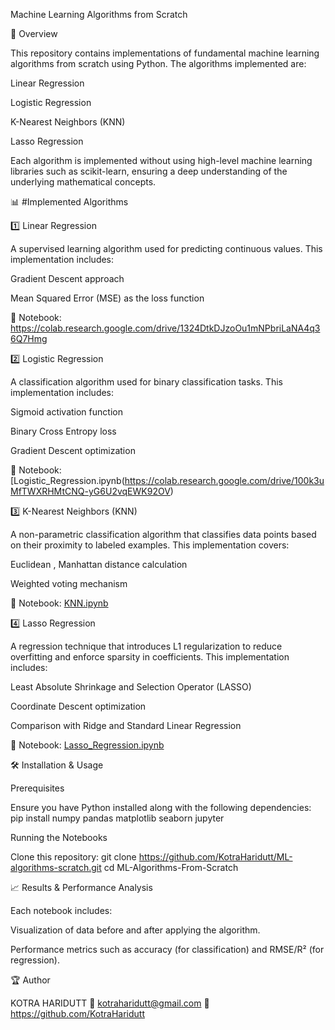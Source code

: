 Machine Learning Algorithms from Scratch

📌 Overview

This repository contains implementations of fundamental machine learning algorithms from scratch using Python. The algorithms implemented are:

Linear Regression

Logistic Regression

K-Nearest Neighbors (KNN)

Lasso Regression

Each algorithm is implemented without using high-level machine learning libraries such as scikit-learn, ensuring a deep understanding of the underlying mathematical concepts.

📊 #Implemented Algorithms

1️⃣ Linear Regression

A supervised learning algorithm used for predicting continuous values. This implementation includes:

Gradient Descent approach

Mean Squared Error (MSE) as the loss function

📌 Notebook: https://colab.research.google.com/drive/1324DtkDJzoOu1mNPbriLaNA4q36Q7Hmg

2️⃣ Logistic Regression

A classification algorithm used for binary classification tasks. This implementation includes:

Sigmoid activation function

Binary Cross Entropy loss

Gradient Descent optimization

📌 Notebook: [Logistic_Regression.ipynb(https://colab.research.google.com/drive/100k3uMfTWXRHMtCNQ-yG6U2vqEWK92OV)

3️⃣ K-Nearest Neighbors (KNN)

A non-parametric classification algorithm that classifies data points based on their proximity to labeled examples. This implementation covers:

Euclidean , Manhattan distance calculation

Weighted voting mechanism

📌 Notebook: [KNN.ipynb](https://colab.research.google.com/drive/1GNsBrCG3dfC_CixW8gOmw01XXsW62GlL)

4️⃣ Lasso Regression

A regression technique that introduces L1 regularization to reduce overfitting and enforce sparsity in coefficients. This implementation includes:

Least Absolute Shrinkage and Selection Operator (LASSO)

Coordinate Descent optimization

Comparison with Ridge and Standard Linear Regression

📌 Notebook: [Lasso_Regression.ipynb](https://colab.research.google.com/drive/1OATzt6WlVtiWpoyDk28LPYXydj3MTh6r)

🛠️ Installation & Usage

Prerequisites

Ensure you have Python installed along with the following dependencies:
pip install numpy pandas matplotlib seaborn jupyter

Running the Notebooks

Clone this repository:
git clone https://github.com/KotraHaridutt/ML-algorithms-scratch.git
cd ML-Algorithms-From-Scratch

📈 Results & Performance Analysis

Each notebook includes:

Visualization of data before and after applying the algorithm.

Performance metrics such as accuracy (for classification) and RMSE/R² (for regression).

🏆 Author

KOTRA HARIDUTT
📧 kotraharidutt@gmail.com
🔗 https://github.com/KotraHaridutt
